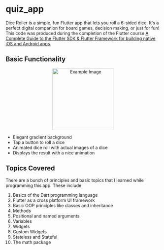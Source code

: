 # quiz_app

Dice Roller is a simple, fun Flutter app that lets you roll a 6-sided dice. It's a perfect digital companion for board games, decision making, or just for fun! This code was produced during the completion of the Flutter course [A Complete Guide to the Flutter SDK & Flutter Framework for building native iOS and Android apps](https://www.udemy.com/course/learn-flutter-dart-to-build-ios-android-apps/learn/lecture/37130436#overview).

## Basic Functionality

<div align="center">
  <img src="rolling_the_dice.gif" alt="Example Image" width="200"/>
</div>
    
- Elegant gradient background
- Tap a button to roll a dice
- Animated dice roll with actual images of a dice
- Displays the result with a nice animation

## Topics Covered

There are a bunch of principles and basic topics that I learned while programming this app. These include:

1. Basics of the Dart programming language
2. Flutter as a cross platform UI framework
3. Basic OOP principles like classes and inheritance
4. Methods
5. Positional and named arguments
6. Variables
7. Widgets
8. Custom Widgets
9. Stateless and Stateful
10. The math package
